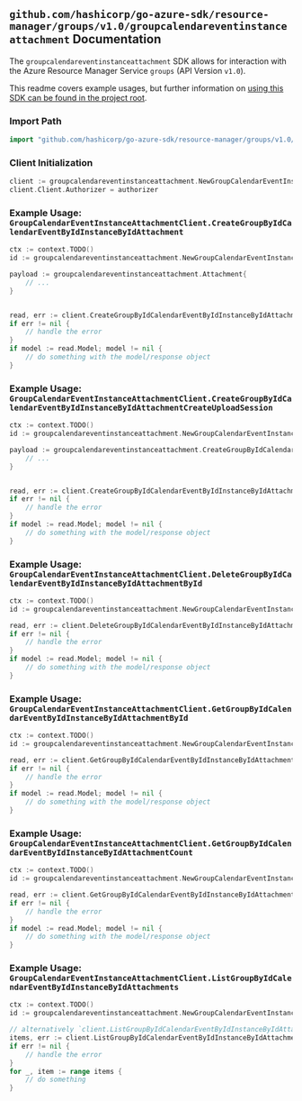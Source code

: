 
## `github.com/hashicorp/go-azure-sdk/resource-manager/groups/v1.0/groupcalendareventinstanceattachment` Documentation

The `groupcalendareventinstanceattachment` SDK allows for interaction with the Azure Resource Manager Service `groups` (API Version `v1.0`).

This readme covers example usages, but further information on [using this SDK can be found in the project root](https://github.com/hashicorp/go-azure-sdk/tree/main/docs).

### Import Path

```go
import "github.com/hashicorp/go-azure-sdk/resource-manager/groups/v1.0/groupcalendareventinstanceattachment"
```


### Client Initialization

```go
client := groupcalendareventinstanceattachment.NewGroupCalendarEventInstanceAttachmentClientWithBaseURI("https://management.azure.com")
client.Client.Authorizer = authorizer
```


### Example Usage: `GroupCalendarEventInstanceAttachmentClient.CreateGroupByIdCalendarEventByIdInstanceByIdAttachment`

```go
ctx := context.TODO()
id := groupcalendareventinstanceattachment.NewGroupCalendarEventInstanceID("groupIdValue", "eventIdValue", "eventId1Value")

payload := groupcalendareventinstanceattachment.Attachment{
	// ...
}


read, err := client.CreateGroupByIdCalendarEventByIdInstanceByIdAttachment(ctx, id, payload)
if err != nil {
	// handle the error
}
if model := read.Model; model != nil {
	// do something with the model/response object
}
```


### Example Usage: `GroupCalendarEventInstanceAttachmentClient.CreateGroupByIdCalendarEventByIdInstanceByIdAttachmentCreateUploadSession`

```go
ctx := context.TODO()
id := groupcalendareventinstanceattachment.NewGroupCalendarEventInstanceID("groupIdValue", "eventIdValue", "eventId1Value")

payload := groupcalendareventinstanceattachment.CreateGroupByIdCalendarEventByIdInstanceByIdAttachmentCreateUploadSessionRequest{
	// ...
}


read, err := client.CreateGroupByIdCalendarEventByIdInstanceByIdAttachmentCreateUploadSession(ctx, id, payload)
if err != nil {
	// handle the error
}
if model := read.Model; model != nil {
	// do something with the model/response object
}
```


### Example Usage: `GroupCalendarEventInstanceAttachmentClient.DeleteGroupByIdCalendarEventByIdInstanceByIdAttachmentById`

```go
ctx := context.TODO()
id := groupcalendareventinstanceattachment.NewGroupCalendarEventInstanceAttachmentID("groupIdValue", "eventIdValue", "eventId1Value", "attachmentIdValue")

read, err := client.DeleteGroupByIdCalendarEventByIdInstanceByIdAttachmentById(ctx, id)
if err != nil {
	// handle the error
}
if model := read.Model; model != nil {
	// do something with the model/response object
}
```


### Example Usage: `GroupCalendarEventInstanceAttachmentClient.GetGroupByIdCalendarEventByIdInstanceByIdAttachmentById`

```go
ctx := context.TODO()
id := groupcalendareventinstanceattachment.NewGroupCalendarEventInstanceAttachmentID("groupIdValue", "eventIdValue", "eventId1Value", "attachmentIdValue")

read, err := client.GetGroupByIdCalendarEventByIdInstanceByIdAttachmentById(ctx, id)
if err != nil {
	// handle the error
}
if model := read.Model; model != nil {
	// do something with the model/response object
}
```


### Example Usage: `GroupCalendarEventInstanceAttachmentClient.GetGroupByIdCalendarEventByIdInstanceByIdAttachmentCount`

```go
ctx := context.TODO()
id := groupcalendareventinstanceattachment.NewGroupCalendarEventInstanceID("groupIdValue", "eventIdValue", "eventId1Value")

read, err := client.GetGroupByIdCalendarEventByIdInstanceByIdAttachmentCount(ctx, id)
if err != nil {
	// handle the error
}
if model := read.Model; model != nil {
	// do something with the model/response object
}
```


### Example Usage: `GroupCalendarEventInstanceAttachmentClient.ListGroupByIdCalendarEventByIdInstanceByIdAttachments`

```go
ctx := context.TODO()
id := groupcalendareventinstanceattachment.NewGroupCalendarEventInstanceID("groupIdValue", "eventIdValue", "eventId1Value")

// alternatively `client.ListGroupByIdCalendarEventByIdInstanceByIdAttachments(ctx, id)` can be used to do batched pagination
items, err := client.ListGroupByIdCalendarEventByIdInstanceByIdAttachmentsComplete(ctx, id)
if err != nil {
	// handle the error
}
for _, item := range items {
	// do something
}
```
